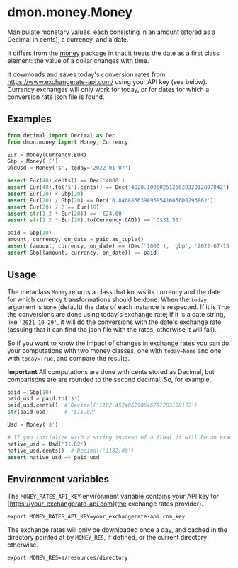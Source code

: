 # dmon.money.Money

Manipulate monetary values, each consisting in an amount (stored as a Decimal in cents), a currency, and a date.

It differs from the [money](https://pypi.org/project/money/) package in that it treats the date as a first class element: the value of a dollar changes with time.

It downloads and saves today's conversion rates from https://www.exchangerate-api.com/ using your API key (see below).  Currency exchanges will only work for today, or for dates for which a conversion rate json file is found.

## Examples

```python
from decimal import Decimal as Dec
from dmon.money import Money, Currency

Eur = Money(Currency.EUR)
Gbp = Money('£')
OldUsd = Money('$', today='2022-01-07')

assert Eur(40).cents() == Dec('4000')
assert Eur(40).to('$').cents() == Dec('4020.100502512562832012897042')
assert Eur(20) < Gbp(20)
assert Eur(20) / Gbp(20) == Dec('0.8468856398958541665600293862')
assert Eur(20) / 2 == Eur(10)
assert str(1.2 * Eur(20)) == '€24.00'
assert str(1.2 * Eur(20).to(Currency.CAD)) == 'C$31.53'

paid = Gbp(10)
amount, currency, on_date = paid.as_tuple()
assert (amount, currency, on_date) == (Dec('1000'), 'gbp', '2022-07-15')
assert Gbp((amount, currency, on_date)) == paid
```

## Usage

The metaclass `Money` returns a class that knows its currency and the date for which currency transformations should be done.  When the `today` argument is `None` (default) the date of each instance is respected.  If it is `True` the conversions are done using today's exchange rate; if it is a date string, like `'2021-10-29'`, it will do the conversions with the date's exchange rate (assuing that it can find the json file with the rates, otherwise it will fail).

So if you want to know the impact of changes in exchange rates you can do your computations with two money classes, one with `today=None` and one with `today=True`, and compare the resulta.

**Important** All computations are done with cents stored as Decimal, but comparisons are are rounded to the second decimal.  So, for example,

```python
paid = Gbp(10)
paid_usd = paid.to('$')
paid_usd.cents()  # Decimal('1182.452406290646791283108172')
str(paid_usd)     # '$11.82'

Usd = Money('$')

# If you initialize with a string instead of a float it will be an exact Decimal.
native_usd = Usd('11.82')
native_usd.cents()  # Decimal('1182.00')
assert native_usd == paid_usd
```

## Environment variables

The `MONEY_RATES_API_KEY` environment variable contains your API key for [https://your_exchangerate-api.com](the exchange rates provider).

`export MONEY_RATES_API_KEY=your_exchangerate-api.com_key`

The exchange rates will only be downloaded once a day, and cached in the directory pointed at by `MONEY_RES`, if defined, or the current directory otherwise.

`export MONEY_RES=a/resources/directory`
